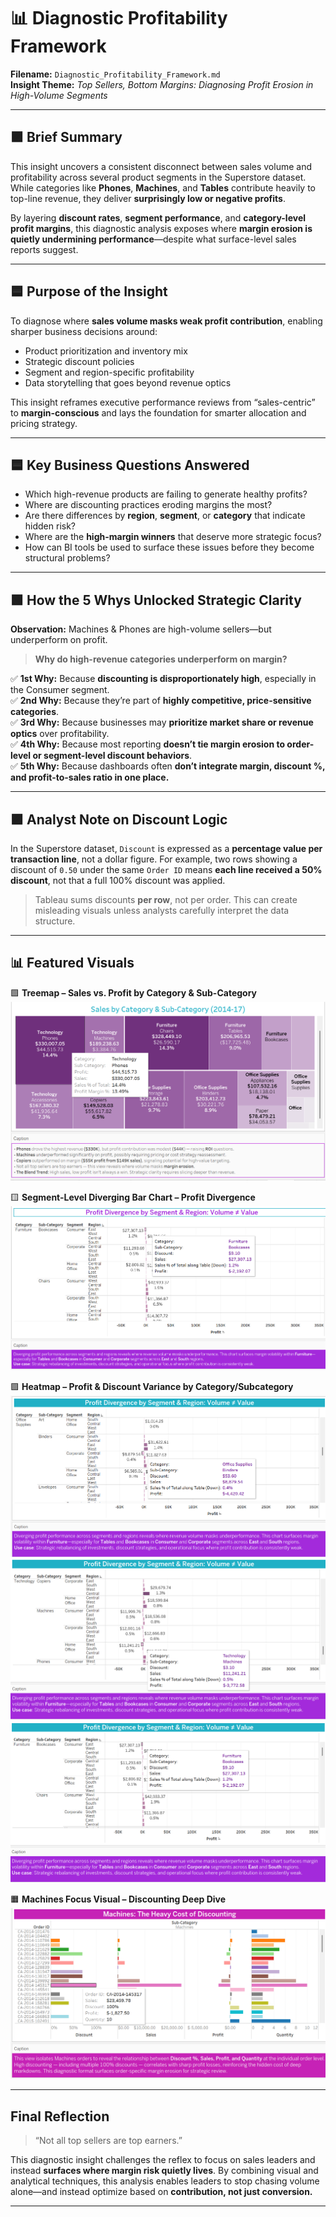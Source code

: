 # 📊 Diagnostic Profitability Framework  
**Filename:** `Diagnostic_Profitability_Framework.md`  
**Insight Theme:** *Top Sellers, Bottom Margins: Diagnosing Profit Erosion in High-Volume Segments*

---

## 🟪 Brief Summary

This insight uncovers a consistent disconnect between sales volume and profitability across several product segments in the Superstore dataset. While categories like **Phones**, **Machines**, and **Tables** contribute heavily to top-line revenue, they deliver **surprisingly low or negative profits**.  

By layering **discount rates**, **segment performance**, and **category-level profit margins**, this diagnostic analysis exposes where **margin erosion is quietly undermining performance**—despite what surface-level sales reports suggest.

---

## 🟦 Purpose of the Insight

To diagnose where **sales volume masks weak profit contribution**, enabling sharper business decisions around:

- Product prioritization and inventory mix  
- Strategic discount policies  
- Segment and region-specific profitability  
- Data storytelling that goes beyond revenue optics  

This insight reframes executive performance reviews from “sales-centric” to **margin-conscious** and lays the foundation for smarter allocation and pricing strategy.

---

## 🟦 Key Business Questions Answered

- Which high-revenue products are failing to generate healthy profits?  
- Where are discounting practices eroding margins the most?  
- Are there differences by **region**, **segment**, or **category** that indicate hidden risk?  
- Where are the **high-margin winners** that deserve more strategic focus?  
- How can BI tools be used to surface these issues before they become structural problems?

---

## 🟩 How the 5 Whys Unlocked Strategic Clarity

**Observation:** Machines & Phones are high-volume sellers—but underperform on profit.

> **Why do high-revenue categories underperform on margin?**

✅ **1st Why:** Because **discounting is disproportionately high**, especially in the Consumer segment.  
✅ **2nd Why:** Because they’re part of **highly competitive, price-sensitive categories**.  
✅ **3rd Why:** Because businesses may **prioritize market share or revenue optics** over profitability.  
✅ **4th Why:** Because most reporting **doesn’t tie margin erosion to order-level or segment-level discount behaviors**.  
✅ **5th Why:** Because dashboards often **don’t integrate margin, discount %, and profit-to-sales ratio in one place.**

---

## 🟪 Analyst Note on Discount Logic

In the Superstore dataset, `Discount` is expressed as a **percentage value per transaction line**, not a dollar figure. For example, two rows showing a discount of `0.50` under the same `Order ID` means **each line received a 50% discount**, not that a full 100% discount was applied.  

> Tableau sums discounts **per row**, not per order. This can create misleading visuals unless analysts carefully interpret the data structure.

---

## 📊 Featured Visuals

🟩 **Treemap – Sales vs. Profit by Category & Sub-Category**  
![Sales and Profit Treemap](../../Assets/Sales_by_Category_SubCategory.png)

🟨 **Segment-Level Diverging Bar Chart – Profit Divergence**  
![Profit Divergence View](../../Assets/Profit_Divergence_Segement_CatSubCat_Reg.png)

🟪 **Heatmap – Profit & Discount Variance by Category/Subcategory**  
![Profit Heatmap – Corporate, Central](../../Assets/Profit_Divergence_by_Cat_SubCat_Heatmap_Corporate_Central.png)  
![Profit Heatmap – Home Office, West](../../Assets/Profit_Divergence_by_CatSubCat_Heatmap_HomeOffice_West.png)  
![Profit Heatmap – Corporate, East](../../Assets/Profit_Divergence_CatSubCat_Heatmap_CorporateEast.png)

🟧 **Machines Focus Visual – Discounting Deep Dive**  
![Machines Discount Analysis](../../Assets/Machines_SubCat_Discounting.png)

---

## Final Reflection

> “Not all top sellers are top earners.”  

This diagnostic insight challenges the reflex to focus on sales leaders and instead **surfaces where margin risk quietly lives**. By combining visual and analytical techniques, this analysis enables leaders to stop chasing volume alone—and instead optimize based on **contribution, not just conversion.**

---


